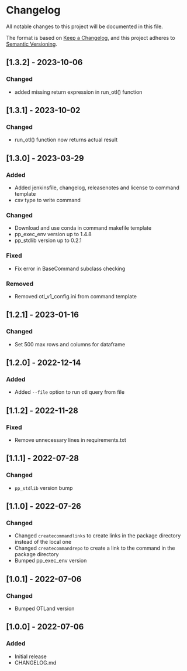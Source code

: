 # Changelog
All notable changes to this project will be documented in this file.

The format is based on [Keep a Changelog](https://keepachangelog.com/en/1.0.0/),
and this project adheres to [Semantic Versioning](https://semver.org/spec/v2.0.0.html).

## [1.3.2] - 2023-10-06
### Changed
- added missing return expression in run_otl() function
 
## [1.3.1] - 2023-10-02
### Changed
- run_otl() function now returns actual result

## [1.3.0] - 2023-03-29
### Added
- Added jenkinsfile, changelog, releasenotes and license to command template
- csv type to write command

### Changed
- Download and use conda in command makefile template
- pp_exec_env version up to 1.4.8
- pp_stdlib version up to 0.2.1

### Fixed
- Fix error in BaseCommand subclass checking
### Removed
- Removed otl_v1_config.ini from command template


## [1.2.1] - 2023-01-16
### Changed
- Set 500  max rows and columns for dataframe

## [1.2.0] - 2022-12-14
### Added
- Added `--file` option to run otl query from file

## [1.1.2] - 2022-11-28
### Fixed
- Remove unnecessary lines in requirements.txt

## [1.1.1] - 2022-07-28
### Changed
- `pp_stdlib` version bump

## [1.1.0] - 2022-07-26
### Changed
- Changed `createcommandlinks` to create links in the package directory instead of the local one
- Changed `createcommandrepo` to create a link to the command in the package directory
- Bumped pp_exec_env version

## [1.0.1] - 2022-07-06
### Changed
- Bumped OTLand version

## [1.0.0] - 2022-07-06
### Added
- Initial release
- CHANGELOG.md
